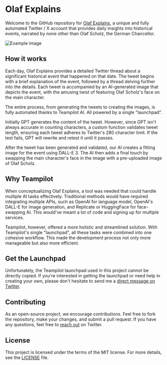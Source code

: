 # Olaf Explains

Welcome to the GitHub repository for [Olaf Explains](https://twitter.com/olafexplains), a unique and fully automated Twitter / X account that provides daily insights into historical events, narrated by none other than Olaf Scholz, the German Chancellor.

![Example image](https://d39ob9hwkmfin1.cloudfront.net/80141319-1ef5-4611-9b18-0614bd0110f8.png?Expires=4070908800&Key-Pair-Id=K1J9Z1M14GSH74&Signature=sC9aF3QdiEBadr2LBcTteIRAVI7Lk0euqrSjxQ1MbL83iez~q77LKVCXbJsDlD6LtWiCK4u41XT3ThF1ZDjE2JPJn28mcOLgVBZd6v3pVaxEh8eIHLaRtagbvehefIPSa~NHHuaTpRgBPpbMkr1IUQbJg48OYbKxkuS-lSUcfwMrNBMuMW~BAlFf7YVZhOCe8pqrktNZBmZvwu03ODlb~0dHak~rpqxALjSgvobbNznF3TaYQ59vjnk3ARkixHgoF--Z~LLoUH1MXjrXxw99gDkLdN6yurHf9ZBDzPmKRNvGMD7~eReTXPdZkiFgQ-YipFTnwcN4GMaUmW6KO7K2qA__)

## How it works

Each day, Olaf Explains provides a detailed Twitter thread about a significant historical event that happened on that date. The tweet begins with a brief explanation of the event, followed by a thread delving further into the details. Each tweet is accompanied by an AI-generated image that depicts the event, with the amusing twist of featuring Olaf Scholz's face on the main character.

The entire process, from generating the tweets to creating the images, is fully automated thanks to Teampilot AI. All powered by a single "launchpad".

Initially GPT generates the content of the tweet. However, since GPT isn't always accurate in counting characters, a custom function validates tweet length, ensuring each tweet adheres to Twitter's 280 character limit. If the test fails, GPT will rewrite and retest it until it passes.

After the tweet has been generated and validated, our AI creates a fitting image for the event using DALL-E 3. The AI then adds a final touch by swapping the main character's face in the image with a pre-uploaded image of Olaf Scholz.

## Why Teampilot

When conceptualizing Olaf Explains, a tool was needed that could handle multiple AI tasks effectively. Traditional methods would have required integrating multiple APIs, such as OpenAI for language model, OpenAI's DALL-E for image generation, and Replicate or HuggingFace for face-swapping AI. This would've meant a lot of code and signing up for multiple services.

Teampilot, however, offered a more holistic and streamlined solution. With Teampilot's single "launchpad", all these tasks were combined into one cohesive workflow. This made the development process not only more manageable but also more efficient.

## Get the Launchpad

Unfortunately, the Teampilot launchpad used in this project cannot be directly copied. If you're interested in getting the launchpad or need help in creating your own, please don't hesitate to send me a [direct message on Twitter](https://twitter.com/paukraft).

## Contributing

As an open-source project, we encourage contributions. Feel free to fork the repository, make your changes, and submit a pull request. If you have any questions, feel free to [reach out](https://twitter.com/paukraft) on Twitter.

## License

This project is licensed under the terms of the MIT license. For more details, see the [LICENSE](LICENSE) file.
